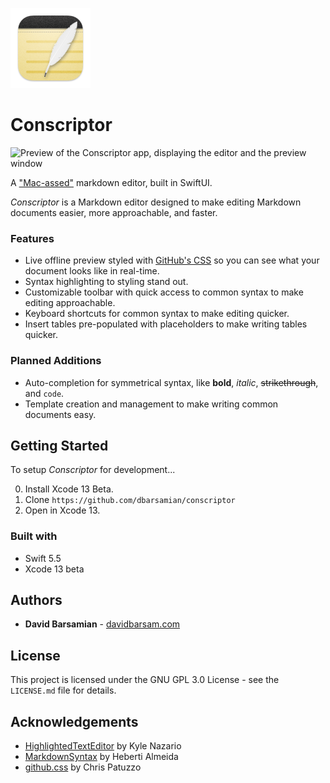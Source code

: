 ![App icon](https://raw.githubusercontent.com/dbarsamian/conscriptor/main/Conscriptor/Assets.xcassets/AppIcon.appiconset/icon_128x128.png)
# Conscriptor

![Preview of the Conscriptor app, displaying the editor and the preview window](https://images2.imgbox.com/2d/e5/wjMRSmg3_o.png)

A ["Mac-assed"](https://daringfireball.net/linked/2020/03/20/mac-assed-mac-apps) markdown editor, built in SwiftUI.

*Conscriptor* is a Markdown editor designed to make editing Markdown documents easier, more approachable, and faster.

### Features

- Live offline preview styled with [GitHub's CSS](https://github.com/sindresorhus/github-markdown-css) so you can see what your document looks like in real-time.
- Syntax highlighting to styling stand out.
- Customizable toolbar with quick access to common syntax to make editing approachable.
- Keyboard shortcuts for common syntax to make editing quicker.
- Insert tables pre-populated with placeholders to make writing tables quicker.

### Planned Additions

- Auto-completion for symmetrical syntax, like **bold**, *italic*, ~~strikethrough~~, and `code`.
- Template creation and management to make writing common documents easy.

## Getting Started

To setup *Conscriptor* for development...

0. Install Xcode 13 Beta.
1. Clone `https://github.com/dbarsamian/conscriptor`
2. Open in Xcode 13.

### Built with

- Swift 5.5
- Xcode 13 beta

## Authors

- **David Barsamian** - [davidbarsam.com](https://davidbarsam.com)

## License

This project is licensed under the GNU GPL 3.0 License - see the `LICENSE.md` file for details.

## Acknowledgements

- [HighlightedTextEditor](https://github.com/kyle-n/HighlightedTextEditor) by Kyle Nazario
- [MarkdownSyntax](https://github.com/hebertialmeida/MarkdownSyntax) by Heberti Almeida
- [github.css](https://gist.github.com/tuzz/3331384) by Chris Patuzzo